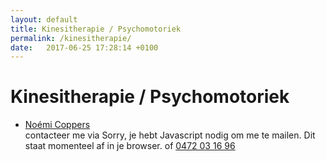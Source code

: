 ```yaml
---
layout: default
title: Kinesitherapie / Psychomotoriek 
permalink: /kinesitherapie/ 
date:   2017-06-25 17:28:14 +0100
---
```



# Kinesitherapie / Psychomotoriek

<ul>
    <li><a href="{{ site.baseurl }}/kinesitherapie/noemi_coppers">Noémi Coppers</a> <br> contacteer me via  <script type="text/javascript" language="javascript">
<!--
// Email obfuscator script 2.1 by Tim Williams, University of Arizona Random encryption key feature by Andrewlink+ Moulden, Site Engineering Ltd This code is freeware provided these four comment lines remain intact A wizard to generate this code is at http://www.jottings.com/obfuscator/
{ coded = "1eawV.oehhaxk@3w4Vy.oew" ;key = "Usnb93Y5Ro7OjdKp4fLrlvJAk18PHBGZeiF0EmhCWDxygzSqcQuXNM2aVIt6wT";shift=coded.length;link="";for (i=0; i<coded.length; i++) {if (key.indexOf(coded.charAt(i))==-1) {ltr = coded.charAt(i);link += (ltr);}else {ltr = (key.indexOf(coded.charAt(i))-shift+key.length) % key.length;link += (key.charAt(ltr))}}document.write("<a href='mailto:"+link+"'>"+link+"</a>")}
//--></script><noscript>Sorry, je hebt Javascript nodig om me te mailen. Dit staat momenteel af in je browser.</noscript> of  <a href="tel:+32472031696" itemprop="telephone">0472 03 16 96</a>
</li>
</ul>
